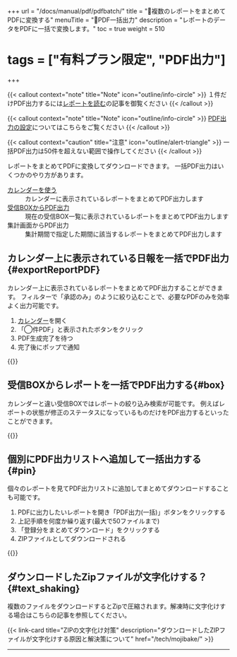 +++
url = "/docs/manual/pdf/pdfbatch/"
title = "📄複数のレポートをまとめてPDFに変換する"
menuTitle = "📄PDF一括出力"
description = "レポートのデータをPDFに一括で変換します。"
toc = true
weight = 510
# tags = ["有料プラン限定", "PDF出力"]
+++

{{< callout context="note" title="Note" icon="outline/info-circle" >}}
１件だけPDF出力するには[レポートを読む](/docs/manual/read-report/state/#pdf_export)の記事を御覧ください
{{< /callout >}}

{{< callout context="note" title="Note" icon="outline/info-circle" >}}
[PDF出力の設定](/docs/manual/pdf/pdfoption/)についてはこちらをご覧ください
{{< /callout >}}

{{< callout context="caution" title="注意" icon="outline/alert-triangle" >}}
一括PDF出力は50件を超えない範囲で操作してください
{{< /callout >}}

レポートをまとめてPDFに変換してダウンロードできます。
一括PDF出力はいくつかのやり方があります。

<dl class="basic">
<dt><a href="/docs/manual/read-report/list/#calendar">カレンダーを使う</a></dt>
<dd>カレンダーに表示されているレポートをまとめてPDF出力します</dd>
<dt><a href="/docs/manual/read-report/list">受信BOXからPDF出力</a></dt>
<dd>現在の受信BOX一覧に表示されているレポートをまとめてPDF出力します</dd>
<dt>集計画面からPDF出力</dt>
<dd>集計期間で指定した期間に該当するレポートをまとめてPDF出力します</dd>
</dl>

## カレンダー上に表示されている日報を一括でPDF出力{#exportReportPDF}

カレンダー上に表示されているレポートをまとめてPDF出力することができます。
フィルターで「承認のみ」のように絞り込むことで、必要なPDFのみを効率よく出力可能です。

1. [カレンダー](/docs/manual/read-report/list/#calendar)を開く
2. 「◯件PDF」と表示されたボタンをクリック
3. PDF生成完了を待つ
4. 完了後にポップで通知

{{<icatch filename="calendar-pdf" msg="カレンダー上に表示されているレポートをワンクリックでまとめてPDFに変換する">}}

## 受信BOXからレポートを一括でPDF出力する{#box}

カレンダーと違い受信BOXではレポートの絞り込み検索が可能です。
例えばレポートの状態が修正のステータスになっているものだけをPDF出力するといったことができます。

{{<icatch filename="filter-pdf" msg="レポートを個別に選び、一括でPDFに変換する">}}

## 個別にPDF出力リストへ追加して一括出力する{#pin}

個々のレポートを見てPDF出力リストに追加してまとめてダウンロードすることも可能です。

1. PDFに出力したいレポートを開き「PDF出力(一括)」ボタンをクリックする
1. 上記手順を何度か繰り返す(最大で50ファイルまで)
1. 「登録分をまとめてダウンロード」をクリックする
1. ZIPファイルとしてダウンロードされる

{{<icatch filename="add-pdf" msg="PDFに変換したいレポートをリストに追加する">}}

## ダウンロードしたZipファイルが文字化けする？{#text_shaking}

複数のファイルをダウンロードするとZipで圧縮されます。解凍時に文字化けする場合はこちらの記事を参照してください。

{{< link-card title="ZIPの文字化け対策" description="ダウンロードしたZIPファイルが文字化けする原因と解決策について" href="/tech/mojibake/" >}}

---
